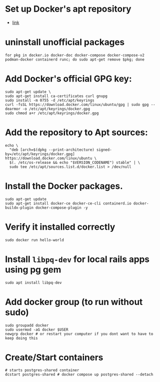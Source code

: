 # Set up Docker's apt repository
- [link](https://docs.docker.com/engine/install/ubuntu/#install-using-the-repository)

# uninstall unofficial packages
```
for pkg in docker.io docker-doc docker-compose docker-compose-v2 podman-docker containerd runc; do sudo apt-get remove $pkg; done
```

# Add Docker's official GPG key:
```
sudo apt-get update \
sudo apt-get install ca-certificates curl gnupg
sudo install -m 0755 -d /etc/apt/keyrings
curl -fsSL https://download.docker.com/linux/ubuntu/gpg | sudo gpg --dearmor -o /etc/apt/keyrings/docker.gpg
sudo chmod a+r /etc/apt/keyrings/docker.gpg
```

# Add the repository to Apt sources:
```
echo \
  "deb [arch=$(dpkg --print-architecture) signed-by=/etc/apt/keyrings/docker.gpg] https://download.docker.com/linux/ubuntu \
  $(. /etc/os-release && echo "$VERSION_CODENAME") stable" | \
  sudo tee /etc/apt/sources.list.d/docker.list > /dev/null
```

# Install the Docker packages.
```
sudo apt-get update
sudo apt-get install docker-ce docker-ce-cli containerd.io docker-buildx-plugin docker-compose-plugin -y
```

# Verify it installed correctly
```
sudo docker run hello-world
```

# Install `libpq-dev` for local rails apps using pg gem
```
sudo apt install libpq-dev
```

# Add docker group (to run without sudo)
```
sudo groupadd docker
sudo usermod -aG docker $USER
newgrp docker # or restart your computer if you dont want to have to keep doing this
```

# Create/Start containers

```
# starts postgres-shared container
dcstart postgres-shared # docker compose up postgres-shared --detach
```
